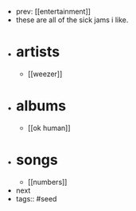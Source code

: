 - prev: [[entertainment]]
- these are all of the sick jams i like.
- # artists
	- [[weezer]]
- # albums
	- [[ok human]]
- # songs
	- [[numbers]]
- next
- tags:: #seed